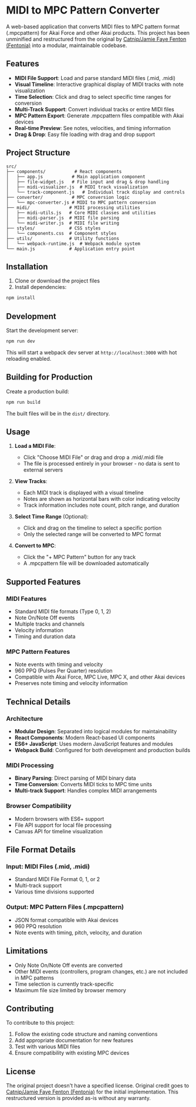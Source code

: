 # MIDI to MPC Pattern Converter

A web-based application that converts MIDI files to MPC pattern format (.mpcpattern) for Akai Force and other Akai products. This project has been unminified and restructured from the original by [Catnip/Jamie Faye Fenton (Fentonia)](https://www.fentonia.com/catnip/midianmpc/index.html) into a modular, maintainable codebase.

## Features

- **MIDI File Support**: Load and parse standard MIDI files (.mid, .midi)
- **Visual Timeline**: Interactive graphical display of MIDI tracks with note visualization
- **Time Selection**: Click and drag to select specific time ranges for conversion
- **Multi-Track Support**: Convert individual tracks or entire MIDI files
- **MPC Pattern Export**: Generate .mpcpattern files compatible with Akai devices
- **Real-time Preview**: See notes, velocities, and timing information
- **Drag & Drop**: Easy file loading with drag and drop support

## Project Structure

```
src/
├── components/           # React components
│   ├── app.js           # Main application component
│   ├── file-widget.js   # File input and drag & drop handling
│   ├── midi-visualizer.js  # MIDI track visualization
│   └── track-component.js   # Individual track display and controls
├── converter/           # MPC conversion logic
│   └── mpc-converter.js # MIDI to MPC pattern conversion
├── midi/               # MIDI processing utilities
│   ├── midi-utils.js   # Core MIDI classes and utilities
│   ├── midi-parser.js  # MIDI file parsing
│   └── midi-writer.js  # MIDI file writing
├── styles/             # CSS styles
│   └── components.css  # Component styles
├── utils/              # Utility functions
│   └── webpack-runtime.js  # Webpack module system
└── main.js             # Application entry point
```

## Installation

1. Clone or download the project files
2. Install dependencies:
```bash
npm install
```

## Development

Start the development server:
```bash
npm run dev
```

This will start a webpack dev server at `http://localhost:3000` with hot reloading enabled.

## Building for Production

Create a production build:
```bash
npm run build
```

The built files will be in the `dist/` directory.

## Usage

1. **Load a MIDI File**: 
   - Click "Choose MIDI File" or drag and drop a .mid/.midi file
   - The file is processed entirely in your browser - no data is sent to external servers

2. **View Tracks**: 
   - Each MIDI track is displayed with a visual timeline
   - Notes are shown as horizontal bars with color indicating velocity
   - Track information includes note count, pitch range, and duration

3. **Select Time Range** (Optional):
   - Click and drag on the timeline to select a specific portion
   - Only the selected range will be converted to MPC format

4. **Convert to MPC**:
   - Click the "+ MPC Pattern" button for any track
   - A .mpcpattern file will be downloaded automatically

## Supported Features

### MIDI Features
- Standard MIDI file formats (Type 0, 1, 2)
- Note On/Note Off events
- Multiple tracks and channels
- Velocity information
- Timing and duration data

### MPC Pattern Features
- Note events with timing and velocity
- 960 PPQ (Pulses Per Quarter) resolution
- Compatible with Akai Force, MPC Live, MPC X, and other Akai devices
- Preserves note timing and velocity information

## Technical Details

### Architecture
- **Modular Design**: Separated into logical modules for maintainability
- **React Components**: Modern React-based UI components
- **ES6+ JavaScript**: Uses modern JavaScript features and modules
- **Webpack Build**: Configured for both development and production builds

### MIDI Processing
- **Binary Parsing**: Direct parsing of MIDI binary data
- **Time Conversion**: Converts MIDI ticks to MPC time units
- **Multi-track Support**: Handles complex MIDI arrangements

### Browser Compatibility
- Modern browsers with ES6+ support
- File API support for local file processing
- Canvas API for timeline visualization

## File Format Details

### Input: MIDI Files (.mid, .midi)
- Standard MIDI File Format 0, 1, or 2
- Multi-track support
- Various time divisions supported

### Output: MPC Pattern Files (.mpcpattern)
- JSON format compatible with Akai devices
- 960 PPQ resolution
- Note events with timing, pitch, velocity, and duration

## Limitations

- Only Note On/Note Off events are converted
- Other MIDI events (controllers, program changes, etc.) are not included in MPC patterns
- Time selection is currently track-specific
- Maximum file size limited by browser memory

## Contributing

To contribute to this project:

1. Follow the existing code structure and naming conventions
2. Add appropriate documentation for new features
3. Test with various MIDI files
4. Ensure compatibility with existing MPC devices

## License

The original project doesn't have a specified license. Original credit goes to [Catnip/Jamie Faye Fenton (Fentonia)](https://www.fentonia.com/catnip/midianmpc/index.html) for the initial implementation. This restructured version is provided as-is without any warranty.